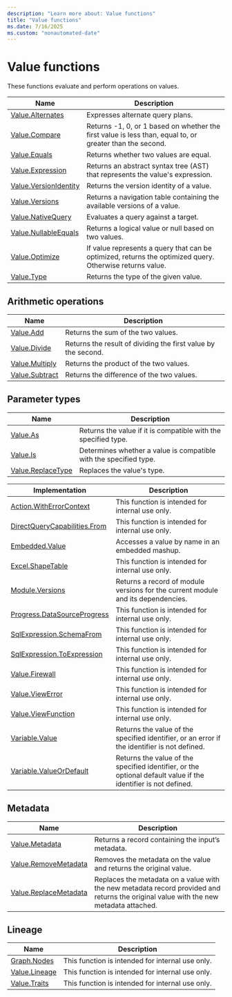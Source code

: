 ```yaml
---
description: "Learn more about: Value functions"
title: "Value functions"
ms.date: 7/16/2025
ms.custom: "nonautomated-date"
---
```

# Value functions

These functions evaluate and perform operations on values.

|Name|Description|
|------------|---------------|
|[Value.Alternates](value-alternates.md)|Expresses alternate query plans.|
|[Value.Compare](value-compare.md)|Returns -1, 0, or 1 based on whether the first value is less than, equal to, or greater than the second.|
|[Value.Equals](value-equals.md)|Returns whether two values are equal.|
|[Value.Expression](value-expression.md)|Returns an abstract syntax tree (AST) that represents the value's expression.|
|[Value.VersionIdentity](value-versionidentity.md)|Returns the version identity of a value.|
|[Value.Versions](value-versions.md)|Returns a navigation table containing the available versions of a value.|
|[Value.NativeQuery](value-nativequery.md) | Evaluates a query against a target.|
|[Value.NullableEquals](value-nullableequals.md)|Returns a logical value or null based on two values.|
|[Value.Optimize](value-optimize.md)|If value represents a query that can be optimized, returns the optimized query. Otherwise returns value.|
|[Value.Type](value-type.md) | Returns the type of the given value.|

## Arithmetic operations

|Name|Description|
|------------|---------------|
|[Value.Add](value-add.md)|Returns the sum of the two values.|
|[Value.Divide](value-divide.md)|Returns the result of dividing the first value by the second.|
|[Value.Multiply](value-multiply.md)|Returns the product of the two values.|
|[Value.Subtract](value-subtract.md)|Returns the difference of the two values.|

## Parameter types

|Name|Description|
|--------|---------------|
|[Value.As](value-as.md)|Returns the value if it is compatible with the specified type.|
|[Value.Is](value-is.md)|Determines whether a value is compatible with the specified type.|
|[Value.ReplaceType](value-replacetype.md)|Replaces the value's type.|

|Implementation | Description |
|-------------- | ----------- |
|[Action.WithErrorContext](action-witherrorcontext.md) | This function is intended for internal use only.|
|[DirectQueryCapabilities.From](directquerycapabilities-from.md) | This function is intended for internal use only.|
|[Embedded.Value](embedded-value.md) | Accesses a value by name in an embedded mashup.|
|[Excel.ShapeTable](excel-shapetable.md) | This function is intended for internal use only.|
|[Module.Versions](module-versions.md) | Returns a record of module versions for the current module and its dependencies.|
|[Progress.DataSourceProgress](progress-datasourceprogress.md) | This function is intended for internal use only. |
|[SqlExpression.SchemaFrom](sqlexpression-schemafrom.md) | This function is intended for internal use only.|
|[SqlExpression.ToExpression](sqlexpression-toexpression.md) | This function is intended for internal use only.|
|[Value.Firewall](value-firewall.md) | This function is intended for internal use only.|
|[Value.ViewError](value-viewerror.md) | This function is intended for internal use only.|
|[Value.ViewFunction](value-viewfunction.md) | This function is intended for internal use only.|
|[Variable.Value](variable-value.md) | Returns the value of the specified identifier, or an error if the identifier is not defined.|
|[Variable.ValueOrDefault](variable-valueordefault.md) | Returns the value of the specified identifier, or the optional default value if the identifier is not defined.|

## Metadata

|Name|Description|
|------------|---------------|
|[Value.Metadata](value-metadata.md)|Returns a record containing the input’s metadata.|
|[Value.RemoveMetadata](value-removemetadata.md)|Removes the metadata on the value and returns the original value.|
|[Value.ReplaceMetadata](value-replacemetadata.md)|Replaces the metadata on a value with the new metadata record provided and returns the original value with the new metadata attached.|

## Lineage

|Name|Description|
| ------ | --------- |
|[Graph.Nodes](graph-nodes.md)|This function is intended for internal use only.|
|[Value.Lineage](value-lineage.md)|This function is intended for internal use only.|
|[Value.Traits](value-traits.md)|This function is intended for internal use only.|
  